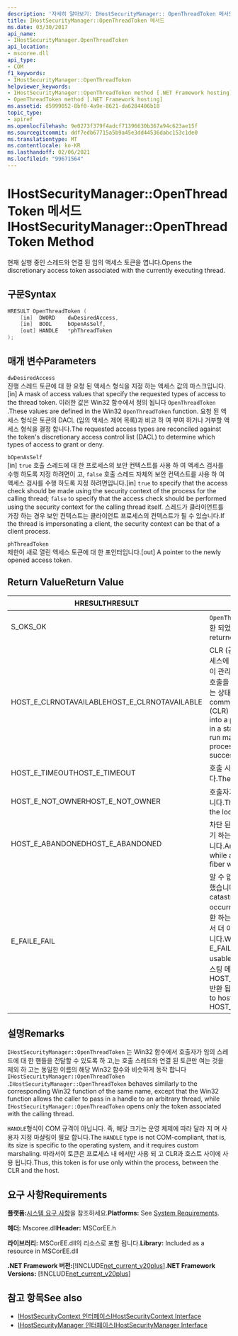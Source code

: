 ```yaml
---
description: '자세히 알아보기: IHostSecurityManager:: OpenThreadToken 메서드'
title: IHostSecurityManager::OpenThreadToken 메서드
ms.date: 03/30/2017
api_name:
- IHostSecurityManager.OpenThreadToken
api_location:
- mscoree.dll
api_type:
- COM
f1_keywords:
- IHostSecurityManager::OpenThreadToken
helpviewer_keywords:
- IHostSecurityManager::OpenThreadToken method [.NET Framework hosting]
- OpenThreadToken method [.NET Framework hosting]
ms.assetid: d5999052-8bf0-4a9e-8621-da6284406b18
topic_type:
- apiref
ms.openlocfilehash: 9e0273f379f4adcf71396630b367a94c623ae15f
ms.sourcegitcommit: ddf7edb67715a5b9a45e3dd44536dabc153c1de0
ms.translationtype: MT
ms.contentlocale: ko-KR
ms.lasthandoff: 02/06/2021
ms.locfileid: "99671564"
---
```

# <a name="ihostsecuritymanageropenthreadtoken-method"></a><span data-ttu-id="596f9-103">IHostSecurityManager::OpenThreadToken 메서드</span><span class="sxs-lookup"><span data-stu-id="596f9-103">IHostSecurityManager::OpenThreadToken Method</span></span>

<span data-ttu-id="596f9-104">현재 실행 중인 스레드와 연결 된 임의 액세스 토큰을 엽니다.</span><span class="sxs-lookup"><span data-stu-id="596f9-104">Opens the discretionary access token associated with the currently executing thread.</span></span>  
  
## <a name="syntax"></a><span data-ttu-id="596f9-105">구문</span><span class="sxs-lookup"><span data-stu-id="596f9-105">Syntax</span></span>  
  
```cpp  
HRESULT OpenThreadToken (  
    [in]  DWORD    dwDesiredAccess,
    [in]  BOOL     bOpenAsSelf,
    [out] HANDLE   *phThreadToken  
);  
```  
  
## <a name="parameters"></a><span data-ttu-id="596f9-106">매개 변수</span><span class="sxs-lookup"><span data-stu-id="596f9-106">Parameters</span></span>  

 `dwDesiredAccess`  
 <span data-ttu-id="596f9-107">진행 스레드 토큰에 대 한 요청 된 액세스 형식을 지정 하는 액세스 값의 마스크입니다.</span><span class="sxs-lookup"><span data-stu-id="596f9-107">[in] A mask of access values that specify the requested types of access to the thread token.</span></span> <span data-ttu-id="596f9-108">이러한 값은 Win32 함수에서 정의 됩니다 `OpenThreadToken` .</span><span class="sxs-lookup"><span data-stu-id="596f9-108">These values are defined in the Win32 `OpenThreadToken` function.</span></span> <span data-ttu-id="596f9-109">요청 된 액세스 형식은 토큰의 DACL (임의 액세스 제어 목록)과 비교 하 여 부여 하거나 거부할 액세스 형식을 결정 합니다.</span><span class="sxs-lookup"><span data-stu-id="596f9-109">The requested access types are reconciled against the token's discretionary access control list (DACL) to determine which types of access to grant or deny.</span></span>  
  
 `bOpenAsSelf`  
 <span data-ttu-id="596f9-110">[in] `true` 호출 스레드에 대 한 프로세스의 보안 컨텍스트를 사용 하 여 액세스 검사를 수행 하도록 지정 하려면이 고, `false` 호출 스레드 자체의 보안 컨텍스트를 사용 하 여 액세스 검사를 수행 하도록 지정 하려면입니다.</span><span class="sxs-lookup"><span data-stu-id="596f9-110">[in] `true` to specify that the access check should be made using the security context of the process for the calling thread; `false` to specify that the access check should be performed using the security context for the calling thread itself.</span></span> <span data-ttu-id="596f9-111">스레드가 클라이언트를 가장 하는 경우 보안 컨텍스트는 클라이언트 프로세스의 컨텍스트가 될 수 있습니다.</span><span class="sxs-lookup"><span data-stu-id="596f9-111">If the thread is impersonating a client, the security context can be that of a client process.</span></span>  
  
 `phThreadToken`  
 <span data-ttu-id="596f9-112">제한이 새로 열린 액세스 토큰에 대 한 포인터입니다.</span><span class="sxs-lookup"><span data-stu-id="596f9-112">[out] A pointer to the newly opened access token.</span></span>  
  
## <a name="return-value"></a><span data-ttu-id="596f9-113">Return Value</span><span class="sxs-lookup"><span data-stu-id="596f9-113">Return Value</span></span>  
  
|<span data-ttu-id="596f9-114">HRESULT</span><span class="sxs-lookup"><span data-stu-id="596f9-114">HRESULT</span></span>|<span data-ttu-id="596f9-115">설명</span><span class="sxs-lookup"><span data-stu-id="596f9-115">Description</span></span>|  
|-------------|-----------------|  
|<span data-ttu-id="596f9-116">S_OK</span><span class="sxs-lookup"><span data-stu-id="596f9-116">S_OK</span></span>|<span data-ttu-id="596f9-117">`OpenThreadToken` 성공적으로 반환 되었습니다.</span><span class="sxs-lookup"><span data-stu-id="596f9-117">`OpenThreadToken` returned successfully.</span></span>|  
|<span data-ttu-id="596f9-118">HOST_E_CLRNOTAVAILABLE</span><span class="sxs-lookup"><span data-stu-id="596f9-118">HOST_E_CLRNOTAVAILABLE</span></span>|<span data-ttu-id="596f9-119">CLR (공용 언어 런타임)이 프로세스에 로드 되지 않았거나 CLR이 관리 코드를 실행할 수 없거나 호출을 성공적으로 처리할 수 없는 상태에 있습니다.</span><span class="sxs-lookup"><span data-stu-id="596f9-119">The common language runtime (CLR) has not been loaded into a process, or the CLR is in a state in which it cannot run managed code or process the call successfully.</span></span>|  
|<span data-ttu-id="596f9-120">HOST_E_TIMEOUT</span><span class="sxs-lookup"><span data-stu-id="596f9-120">HOST_E_TIMEOUT</span></span>|<span data-ttu-id="596f9-121">호출 시간이 초과 되었습니다.</span><span class="sxs-lookup"><span data-stu-id="596f9-121">The call timed out.</span></span>|  
|<span data-ttu-id="596f9-122">HOST_E_NOT_OWNER</span><span class="sxs-lookup"><span data-stu-id="596f9-122">HOST_E_NOT_OWNER</span></span>|<span data-ttu-id="596f9-123">호출자가 잠금을 소유 하지 않습니다.</span><span class="sxs-lookup"><span data-stu-id="596f9-123">The caller does not own the lock.</span></span>|  
|<span data-ttu-id="596f9-124">HOST_E_ABANDONED</span><span class="sxs-lookup"><span data-stu-id="596f9-124">HOST_E_ABANDONED</span></span>|<span data-ttu-id="596f9-125">차단 된 스레드나 파이버에서 대기 하는 동안 이벤트를 취소 했습니다.</span><span class="sxs-lookup"><span data-stu-id="596f9-125">An event was canceled while a blocked thread or fiber was waiting on it.</span></span>|  
|<span data-ttu-id="596f9-126">E_FAIL</span><span class="sxs-lookup"><span data-stu-id="596f9-126">E_FAIL</span></span>|<span data-ttu-id="596f9-127">알 수 없는 치명적인 오류가 발생 했습니다.</span><span class="sxs-lookup"><span data-stu-id="596f9-127">An unknown catastrophic failure occurred.</span></span> <span data-ttu-id="596f9-128">메서드가 E_FAIL 반환 하는 경우 해당 프로세스 내에서 더 이상 CLR을 사용할 수 없습니다.</span><span class="sxs-lookup"><span data-stu-id="596f9-128">When a method returns E_FAIL, the CLR is no longer usable within the process.</span></span> <span data-ttu-id="596f9-129">호스팅 메서드를 이후에 호출 하면 HOST_E_CLRNOTAVAILABLE 반환 됩니다.</span><span class="sxs-lookup"><span data-stu-id="596f9-129">Subsequent calls to hosting methods return HOST_E_CLRNOTAVAILABLE.</span></span>|  
  
## <a name="remarks"></a><span data-ttu-id="596f9-130">설명</span><span class="sxs-lookup"><span data-stu-id="596f9-130">Remarks</span></span>  

 <span data-ttu-id="596f9-131">`IHostSecurityManager::OpenThreadToken` 는 Win32 함수에서 호출자가 임의 스레드에 대 한 핸들을 전달할 수 있도록 하 고,는 호출 스레드와 연결 된 토큰만 여는 것을 제외 하 고는 동일한 이름의 해당 Win32 함수와 비슷하게 동작 합니다 `IHostSecurityManager::OpenThreadToken` .</span><span class="sxs-lookup"><span data-stu-id="596f9-131">`IHostSecurityManager::OpenThreadToken` behaves similarly to the corresponding Win32 function of the same name, except that the Win32 function allows the caller to pass in a handle to an arbitrary thread, while `IHostSecurityManager::OpenThreadToken` opens only the token associated with the calling thread.</span></span>  
  
 <span data-ttu-id="596f9-132">`HANDLE`형식이 COM 규격이 아닙니다. 즉, 해당 크기는 운영 체제에 따라 달라 지 며 사용자 지정 마샬링이 필요 합니다.</span><span class="sxs-lookup"><span data-stu-id="596f9-132">The `HANDLE` type is not COM-compliant, that is, its size is specific to the operating system, and it requires custom marshaling.</span></span> <span data-ttu-id="596f9-133">따라서이 토큰은 프로세스 내 에서만 사용 되 고 CLR과 호스트 사이에 사용 됩니다.</span><span class="sxs-lookup"><span data-stu-id="596f9-133">Thus, this token is for use only within the process, between the CLR and the host.</span></span>  
  
## <a name="requirements"></a><span data-ttu-id="596f9-134">요구 사항</span><span class="sxs-lookup"><span data-stu-id="596f9-134">Requirements</span></span>  

 <span data-ttu-id="596f9-135">**플랫폼:**[시스템 요구 사항](../../get-started/system-requirements.md)을 참조하세요.</span><span class="sxs-lookup"><span data-stu-id="596f9-135">**Platforms:** See [System Requirements](../../get-started/system-requirements.md).</span></span>  
  
 <span data-ttu-id="596f9-136">**헤더:** Mscoree.dll</span><span class="sxs-lookup"><span data-stu-id="596f9-136">**Header:** MSCorEE.h</span></span>  
  
 <span data-ttu-id="596f9-137">**라이브러리:** MSCorEE.dll의 리소스로 포함 됩니다.</span><span class="sxs-lookup"><span data-stu-id="596f9-137">**Library:** Included as a resource in MSCorEE.dll</span></span>  
  
 <span data-ttu-id="596f9-138">**.NET Framework 버전:**[!INCLUDE[net_current_v20plus](../../../../includes/net-current-v20plus-md.md)]</span><span class="sxs-lookup"><span data-stu-id="596f9-138">**.NET Framework Versions:** [!INCLUDE[net_current_v20plus](../../../../includes/net-current-v20plus-md.md)]</span></span>  
  
## <a name="see-also"></a><span data-ttu-id="596f9-139">참고 항목</span><span class="sxs-lookup"><span data-stu-id="596f9-139">See also</span></span>

- [<span data-ttu-id="596f9-140">IHostSecurityContext 인터페이스</span><span class="sxs-lookup"><span data-stu-id="596f9-140">IHostSecurityContext Interface</span></span>](ihostsecuritycontext-interface.md)
- [<span data-ttu-id="596f9-141">IHostSecurityManager 인터페이스</span><span class="sxs-lookup"><span data-stu-id="596f9-141">IHostSecurityManager Interface</span></span>](ihostsecuritymanager-interface.md)
